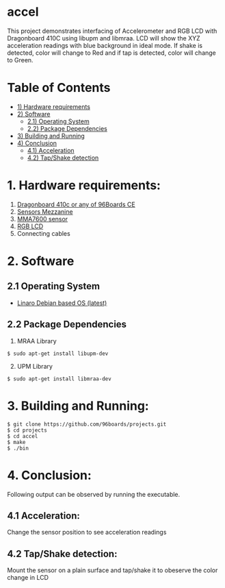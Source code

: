 # accel

This project demonstrates interfacing of Accelerometer and RGB LCD with Dragonboard 410C using libupm and libmraa.
LCD will show the XYZ acceleration readings with blue background in ideal mode. If shake is detected, color will change
to Red and if tap is detected, color will change to Green.

# Table of Contents
- [1) Hardware requirements](#1-hardware-requirements)
- [2) Software](#2-software) 
   - [2.1) Operating System](#21-operating-system)
   - [2.2) Package Dependencies](#22-package-dependencies)
- [3) Building and Running](#3-building-and-running)
- [4) Conclusion](#4-conclusion)
   - [4.1) Acceleration](#41-acceleration)
   - [4.2) Tap/Shake detection](#42-tapshake-detection)

# 1. Hardware requirements:

1. [Dragonboard 410c or any of 96Boards CE](http://www.96boards.org/product/dragonboard410c/)
2. [Sensors Mezzanine](http://www.96boards.org/product/sensors-mezzanine/)
3. [MMA7600 sensor](http://wiki.seeed.cc/Grove-3-Axis_Digital_Accelerometer-1.5g/)
4. [RGB LCD](https://www.seeedstudio.com/Grove-LCD-RGB-Backlight-p-1643.html)
5. Connecting cables

# 2. Software

## 2.1 Operating System

- [Linaro Debian based OS (latest)](https://github.com/96boards/documentation/blob/master/ConsumerEdition/DragonBoard-410c/Downloads/Debian.md)

## 2.2 Package Dependencies 

1. MRAA Library
```
$ sudo apt-get install libupm-dev
```
2. UPM Library
```
$ sudo apt-get install libmraa-dev
```

# 3. Building and Running:

``` shell
$ git clone https://github.com/96boards/projects.git
$ cd projects
$ cd accel
$ make
$ ./bin
```

# 4. Conclusion:

Following output can be observed by running the executable.

## 4.1 Acceleration:
Change the sensor position to see acceleration readings
## 4.2 Tap/Shake detection:
Mount the sensor on a plain surface and tap/shake it to obeserve the color change in LCD
